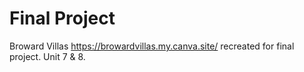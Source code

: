 # Final Project
 Broward Villas https://browardvillas.my.canva.site/ recreated for final project. Unit 7 & 8. 
